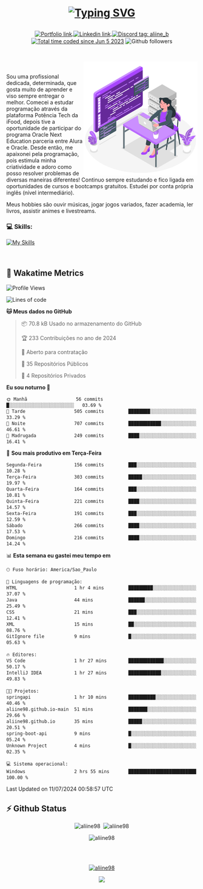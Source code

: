 # <p align = "center"><a href="https://git.io/typing-svg"><img src="https://readme-typing-svg.demolab.com?font=Nova+Mono&size=28&duration=4000&pause=1000&color=980DE6&vCenter=true&random=false&width=480&lines=%E2%9C%A8Ol%C3%A1%2C+sou+Aline+Bevilacqua;%E2%9C%A8Desenvolvedora+Web+Frontend!" alt="Typing SVG" /></a></p>

<p align = "center">
    <a href="https://aliine98.github.io" target="_blank">
        <img alt="Portfolio link" align="center" src = "https://img.shields.io/badge/portfolio-8A2BE2?style=for-the-badge">
    </a>
    <a href="https://www.linkedin.com/in/aline-bevilacqua/" target="_blank">
        <img alt="Linkedin link" align="center" src = "https://img.shields.io/badge/LinkedIn-0077B5?style=for-the-badge&logo=linkedin&logoColor=white">
    </a>
    <a href="https://discord.com/" target="_blank">
        <img alt="Discord tag: aliine_b" align="center" src="https://img.shields.io/badge/-aliine__b-5865f2?style=flat-square&logo=Discord&logoColor=FFF" height="28">
    </a>
    <a href="https://wakatime.com/@aliine"><img src="https://wakatime.com/badge/user/d705bdc6-1244-4026-9380-8de8c1599f8d.svg?style=for-the-badge" alt="Total time coded since Jun 5 2023" align="center"/></a>
    <img alt="Github followers" align="center" src="https://img.shields.io/github/followers/Aliine98?style=for-the-badge&color=bf0f47&logo=github&logoColor=white">
</p><br>

<a href="https://storyset.com/"><img src="./assets/coding-amico.svg" width="300" align="right"></a>

<div align="left">
<br>

Sou uma profissional dedicada, determinada, que gosta muito de aprender e viso sempre entregar o melhor. Comecei a estudar programação através da plataforma Potência Tech da iFood, depois tive a oportunidade de participar do programa Oracle Next Education parceria entre Alura e Oracle. Desde então, me apaixonei pela programação, pois estimula minha criatividade e adoro como posso resolver problemas de diversas maneiras diferentes! Continuo sempre estudando e fico ligada em oportunidades de cursos e bootcamps gratuitos.
Estudei por conta própria inglês (nível intermediário).

Meus hobbies são ouvir músicas, jogar jogos variados, fazer academia, ler livros, assistir animes e livestreams.

### 💻 Skills:
[![My Skills](https://skillicons.dev/icons?i=html,css,js,bootstrap,tailwind,ts,mysql,angular,next,nuxt,express,mongo,java)](https://skillicons.dev)
</div>
<br>

## 🚀 Wakatime Metrics

<!--START_SECTION:waka-->
![Profile Views](http://img.shields.io/badge/Visualizac%C3%B5es%20do%20perfil-12-blue)

![Lines of code](https://img.shields.io/badge/Desde%20o%20Hello%20World%20eu%20escrevi-325.1%20thousand%20linhas%20de%20c%C3%B3digo-blue)

**🐱 Meus dados no GitHub** 

> 📦 70.8 kB Usado no armazenamento do GitHub 
 > 
> 🏆 233 Contribuições no ano de 2024
 > 
> 💼 Aberto para contratação
 > 
> 📜 35 Repositórios Públicos 
 > 
> 🔑 4 Repositórios Privados 
 > 
**Eu sou noturno 🦉** 

```text
🌞 Manhã                  56 commits          █░░░░░░░░░░░░░░░░░░░░░░░░   03.69 % 
🌆 Tarde                  505 commits         ████████░░░░░░░░░░░░░░░░░   33.29 % 
🌃 Noite                  707 commits         ████████████░░░░░░░░░░░░░   46.61 % 
🌙 Madrugada              249 commits         ████░░░░░░░░░░░░░░░░░░░░░   16.41 % 
```
📅 **Sou mais produtivo em Terça-Feira** 

```text
Segunda-Feira            156 commits         ███░░░░░░░░░░░░░░░░░░░░░░   10.28 % 
Terça-Feira              303 commits         █████░░░░░░░░░░░░░░░░░░░░   19.97 % 
Quarta-Feira             164 commits         ███░░░░░░░░░░░░░░░░░░░░░░   10.81 % 
Quinta-Feira             221 commits         ████░░░░░░░░░░░░░░░░░░░░░   14.57 % 
Sexta-Feira              191 commits         ███░░░░░░░░░░░░░░░░░░░░░░   12.59 % 
Sábado                   266 commits         ████░░░░░░░░░░░░░░░░░░░░░   17.53 % 
Domingo                  216 commits         ████░░░░░░░░░░░░░░░░░░░░░   14.24 % 
```


📊 **Esta semana eu gastei meu tempo em** 

```text
🕑︎ Fuso horário: America/Sao_Paulo

💬 Linguagens de programação: 
HTML                     1 hr 4 mins         █████████░░░░░░░░░░░░░░░░   37.07 % 
Java                     44 mins             ██████░░░░░░░░░░░░░░░░░░░   25.49 % 
CSS                      21 mins             ███░░░░░░░░░░░░░░░░░░░░░░   12.41 % 
XML                      15 mins             ██░░░░░░░░░░░░░░░░░░░░░░░   08.76 % 
GitIgnore file           9 mins              █░░░░░░░░░░░░░░░░░░░░░░░░   05.63 % 

🔥 Editores: 
VS Code                  1 hr 27 mins        █████████████░░░░░░░░░░░░   50.17 % 
IntelliJ IDEA            1 hr 27 mins        ████████████░░░░░░░░░░░░░   49.83 % 

🐱‍💻 Projetos: 
springapi                1 hr 10 mins        ██████████░░░░░░░░░░░░░░░   40.46 % 
aliine98.github.io-main  51 mins             ███████░░░░░░░░░░░░░░░░░░   29.66 % 
aliine98.github.io       35 mins             █████░░░░░░░░░░░░░░░░░░░░   20.51 % 
spring-boot-api          9 mins              █░░░░░░░░░░░░░░░░░░░░░░░░   05.24 % 
Unknown Project          4 mins              █░░░░░░░░░░░░░░░░░░░░░░░░   02.35 % 

💻 Sistema operacional: 
Windows                  2 hrs 55 mins       █████████████████████████   100.00 % 
```


 Last Updated on 11/07/2024 00:58:57 UTC
<!--END_SECTION:waka-->
 
## ⚡ Github Status

<p align="center"><img src="https://my-github-readme-stats-aliine98.vercel.app/api?username=aliine98&show_icons=true&locale=en&theme=radical" alt="aliine98" />&nbsp;&nbsp;<img src="https://my-github-readme-stats-aliine98.vercel.app/api/top-langs?username=aliine98&show_icons=true&locale=en&layout=compact&theme=radical&exclude_repo=my-github-readme-stats,my-github-readme-streak-stats,github-readme-streak-stats,ajax-com-js-puro" alt="aliine98" /></p>

<p align="center"><img src="https://streak-stats.demolab.com?user=aliine98&theme=radical" alt="aliine98" /></p>

<br><br>
<p align="center"> <a href="https://github.com/ryo-ma/github-profile-trophy" target="_blank"><img src="https://github-profile-trophy.vercel.app/?username=aliine98&theme=radical&column=4" alt="aliine98" /></a> </p>

<p align="center"><img src="https://media4.giphy.com/media/C1bBFL2dMQxA4/giphy.gif?cid=ecf05e47z7xqxd7gboyuplq95r7v869x9bi8msk1upllpme2&ep=v1_gifs_search&rid=giphy.gif&ct=g" width="700"></p>
